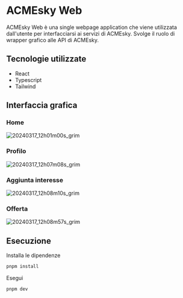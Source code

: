 
# ACMEsky Web
ACMEsky Web è una single webpage application che viene utilizzata dall'utente per interfacciarsi ai servizi di ACMEsky. Svolge il ruolo di wrapper grafico alle API di ACMEsky.

## Tecnologie utilizzate
- React
- Typescript
- Tailwind

## Interfaccia grafica
### Home
![20240317_12h01m00s_grim](https://github.com/kocierik/ACMEsky/assets/41591336/5955176e-5443-4597-81da-2feea8525d48)

### Profilo
![20240317_12h07m08s_grim](https://github.com/kocierik/ACMEsky/assets/41591336/c5640bbf-2cba-4def-a0d5-6440ab946a87)

### Aggiunta interesse
![20240317_12h08m10s_grim](https://github.com/kocierik/ACMEsky/assets/41591336/2024ebbf-0691-4d42-94d7-55efed6b92ce)

### Offerta
![20240317_12h08m57s_grim](https://github.com/kocierik/ACMEsky/assets/41591336/d9c05b2a-03e8-4a4b-8fbe-3714f02b7578)

## Esecuzione

Installa le dipendenze

```bash
pnpm install
```

Esegui
```bash
pnpm dev
```

&nbsp;
<div class="page-break"></div>
